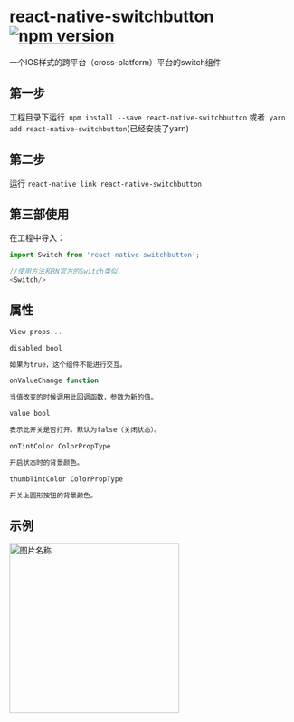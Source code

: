# react-native-switchbutton[![npm version](https://badge.fury.io/js/react-native-switchbutton.svg)](https://badge.fury.io/js/react-native-switchbutton)
一个IOS样式的跨平台（cross-platform）平台的switch组件
## 第一步
工程目录下运行` npm install --save react-native-switchbutton` 或者` yarn add react-native-switchbutton`(已经安装了yarn)
## 第二步
运行 `react-native link react-native-switchbutton`
## 第三部使用
在工程中导入：
```js
import Switch from 'react-native-switchbutton';

//使用方法和RN官方的Switch类似，
<Switch/>
```
## 属性
```js
View props... 

disabled bool 

如果为true，这个组件不能进行交互。

onValueChange function 

当值改变的时候调用此回调函数，参数为新的值。

value bool 

表示此开关是否打开。默认为false（关闭状态）。

onTintColor ColorPropType 

开启状态时的背景颜色。

thumbTintColor ColorPropType 

开关上圆形按钮的背景颜色。
```

## 示例
<!--![image](https://github.com/2534290808/react-native-android-danmaku/blob/master/images/Screenshot_1513176625.png)-->
<img src="https://github.com/react-native-studio/react-native-switchbutton/blob/master/1.gif" width = "300"  alt="图片名称" align=center />
